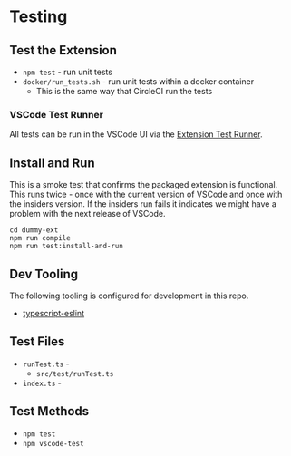 # Testing

## Test the Extension

* `npm test` - run unit tests
* `docker/run_tests.sh` - run unit tests within a docker container
  * This is the same way that CircleCI run the tests

### VSCode Test Runner

All tests can be run in the VSCode UI via the [Extension Test Runner](https://marketplace.visualstudio.com/items?itemName=ms-vscode.extension-test-runner).

## Install and Run

This is a smoke test that confirms the packaged extension is functional.  This runs twice - once with the current version of VSCode and once with the insiders version.  If the insiders run fails it indicates we might have a problem with the next release of VSCode.

```
cd dummy-ext
npm run compile
npm run test:install-and-run
```

## Dev Tooling

The following tooling is configured for development in this repo.

* [typescript-eslint](https://typescript-eslint.io/)


<!--
## Commands that should always pass
docker/docker-build.sh
docker/run_tests.sh
docker/run_tests.sh -i
docker/run_tests.sh -d
docker/run_tests.sh -o 12.2
docker/run_tests.sh -o 12.2 -i
docker/run_tests.sh -o 12.2 -d
-->

## Test Files

* `runTest.ts` -
  * `src/test/runTest.ts`
* `index.ts` -

## Test Methods

* `npm test`
* `npm vscode-test`
